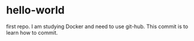 # hello-world
first repo.
I am studying Docker and need to use git-hub.
This commit is to learn how to commit.
